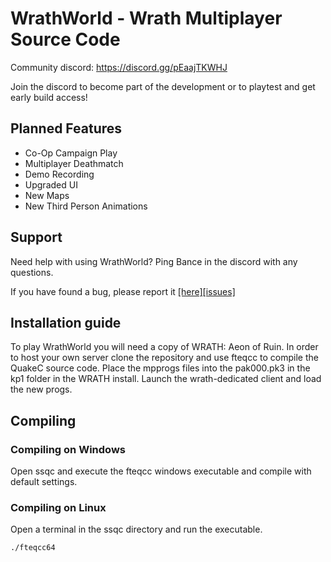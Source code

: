 # WrathWorld - Wrath Multiplayer Source Code

Community discord: https://discord.gg/pEaajTKWHJ

Join the discord to become part of the development or to playtest and get early build access!

## Planned Features

 * Co-Op Campaign Play
 * Multiplayer Deathmatch
 * Demo Recording
 * Upgraded UI
 * New Maps
 * New Third Person Animations


## Support

Need help with using WrathWorld? Ping Bance in the discord with any questions.

If you have found a bug, please report it [[here][issues]](https://github.com/BanceDev/wrathworld/issues)

## Installation guide

To play WrathWorld you will need a copy of WRATH: Aeon of Ruin. In order to host your own server clone the repository and use fteqcc to compile
the QuakeC source code. Place the mpprogs files into the pak000.pk3 in the kp1 folder in the WRATH install. Launch the wrath-dedicated client and load
the new progs.

## Compiling

### Compiling on Windows

Open ssqc and execute the fteqcc windows executable and compile with default settings.

### Compiling on Linux

Open a terminal in the ssqc directory and run the executable.
```
./fteqcc64
```
